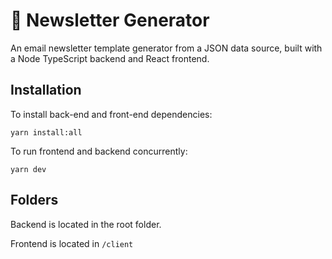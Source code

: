 # 📧 Newsletter Generator

An email newsletter template generator from a JSON data source, built with a Node TypeScript backend and React frontend.

## Installation

To install back-end and front-end dependencies:

```shell
yarn install:all
```

To run frontend and backend concurrently:
```shell
yarn dev
```

## Folders

Backend is located in the root folder.

Frontend is located in `/client`
